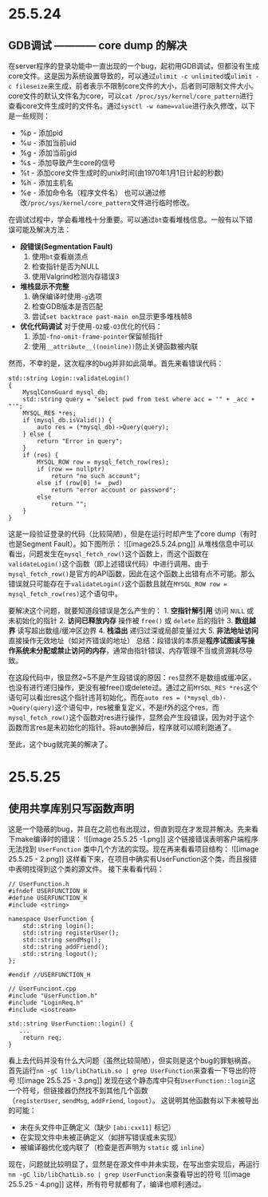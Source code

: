 # 25.5.24
## GDB调试 ———— core dump 的解决
在server程序的登录功能中一直出现的一个bug，起初用GDB调试，但都没有生成core文件。这是因为系统设置导致的，可以通过`ulimit -c unlimited`或`ulimit -c fileseize`来生成，前者表示不限制core文件的大小，后者则可限制文件大小。
core文件的默认文件名为core，可以`cat /proc/sys/kernel/core_pattern`进行查看core文件生成时的文件名。通过`sysctl -w name=value`进行永久修改，以下是一些规则：
- %p -  添加pid
- %u -  添加当前uid 
- %g -  添加当前gid
- %s -  添加导致产生core的信号 
- %t -  添加core文件生成时的unix时间(由1970年1月1日计起的秒数)
- %h -  添加主机名
- %e -  添加命令名（程序文件名）
也可以通过修改`/proc/sys/kernel/core_pattern`文件进行临时修改。

在调试过程中，学会看堆栈十分重要。可以通过`bt`查看堆栈信息。一般有以下错误可能及解决方法：
- **段错误(Segmentation Fault)**
	1. 使用`bt`查看崩溃点
	2. 检查指针是否为NULL
	3. 使用Valgrind检测内存错误3
 - **堆栈显示不完整**
	1. 确保编译时使用`-g`选项
	2. 检查GDB版本是否匹配
	3. 尝试`set backtrace past-main on`显示更多堆栈帧8
- **优化代码调试**
	对于使用`-O2`或`-O3`优化的代码：
	1. 添加`-fno-omit-frame-pointer`保留帧指针
	2. 使用`__attribute__((noinline))`防止关键函数被内联

然而，不幸的是，这次程序的bug并非如此简单。首先来看错误代码：
```
std::string Login::validateLogin()
{
	MysqlConnGuard mysql_db;
    std::string query = "select pwd from test where acc = '" + _acc + "'";
    MYSQL_RES *res;
    if (mysql_db.isValid()) {
        auto res = (*mysql_db)->Query(query);
    } else {
        return "Error in query";
    }
    if (res) {
        MYSQL_ROW row = mysql_fetch_row(res);
        if (row == nullptr)
            return "no such account";
        else if (row[0] != _pwd)
            return "error account or password";
        else
            return "";
    }
}
```
 这是一段验证登录的代码（比较简陋），但是在运行时却产生了core dump（有时也是Segment Fault）。如下图所示：
 ![[image25.5.24.png]]
 从堆栈信息中可以看出，问题发生在`mysql_fetch_row()`这个函数上，而这个函数在`validateLogin()`这个函数（即上述错误代码）中进行调用。由于`mysql_fetch_row()`是官方的API函数，因此在这个函数上出错有点不可能。那么错误就只可能存在于`validateLogin()`这个函数且就在`MYSQL_ROW row = mysql_fetch_row(res)`这个语句中。

要解决这个问题，就要知道段错误是怎么产生的：
1. **空指针解引用**
	访问 `NULL` 或未初始化的指针
2. **访问已释放内存**
	操作被 `free()` 或 `delete` 后的指针
3. **数组越界**
	读写超出数组/缓冲区边界
4. **栈溢出**
	递归过深或局部变量过大
5. **非法地址访问**
	直接操作无效地址（如对齐错误的地址）
总结：段错误的本质是**程序试图读写操作系统未分配或禁止访问的内存**，通常由指针错误、内存管理不当或资源耗尽导致。

在这段代码中，很显然2~5不是产生段错误的原因：`res`显然不是数组或缓冲区，也没有进行递归操作，更没有被free()或delete过。通过之前`MYSQL_RES *res`这个语句可以看出res这个指针违背初始化，而在`auto res = (*mysql_db)->Query(query)`这个语句中，res被重复定义，不是if外的这个res，而`mysql_fetch_row()`这个函数对res进行操作，显然会产生段错误，因为对于这个函数而言res是未初始化的指针。将auto删掉后，程序就可以顺利跑通了。

至此，这个bug就完美的解决了。

# 25.5.25
## 使用共享库别只写函数声明
这是一个隐蔽的bug，并且在之前也有出现过，但直到现在才发现并解决。先来看下make编译时的错误：
![[image 25.5.25 -1.png]]
这个链接错误表明客户端程序无法找到 `UserFunction` 类中几个方法的实现。现在再来看看项目结构：
![[image 25.5.25 - 2.png]]
这样看下来，在项目中确实有UserFunction这个类，而且报错中表明找得到这个类的源文件。
接下来看看代码：
```
// UserFunction.h 
#ifndef USERFUNCTION_H
#define USERFUNCTION_H
#include <string>

namespace UserFunction {
    std::string login();
    std::string registerUser();
    std::string sendMsg();
    std::string addFriend();
    std::string logout();
};

#endif //USERFUNCTION_H
```

```
// UserFunciont.cpp
#include "UserFunction.h"
#include "LoginReq.h"
#include <iostream>

std::string UserFunction::login() {
   ...
    return req;
}
```

看上去代码并没有什么大问题（虽然比较简陋），但实则是这个bug的罪魁祸首。
首先运行`nm -gC lib/libChatLib.so | grep UserFunction`来查看一下导出的符号
![[image 25.5.25 - 3.png]]
发现在这个静态库中只有`UserFunction::login`这一个符号，但链接器仍然找不到其他几个函数（`registerUser`, `sendMsg`, `addFriend`, `logout`）。
这说明其他函数有以下未被导出的可能：
- 未在头文件中正确定义（缺少 `[abi:cxx11]` 标记）
- 在实现文件中未被正确定义（如拼写错误或未实现）
- 被编译器优化或内联了（检查是否声明为 `static` 或 `inline`）

现在，问题就比较明显了，显然是在源文件中并未实现，在写出空实现后，再运行`nm -gC lib/libChatLib.so | grep UserFunction`来查看导出的符号
![[image 25.5.25 - 4.png]]
这样，所有符号就都有了，编译也顺利通过。